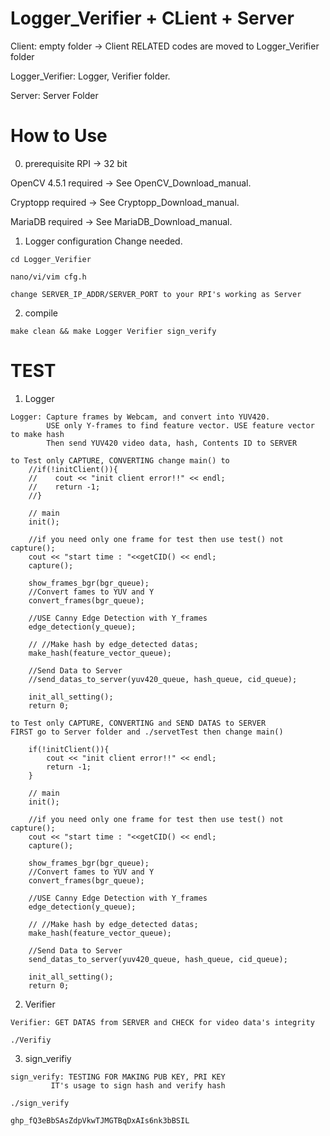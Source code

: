 # Logger_Verifier + CLient + Server

Client: empty folder -> Client RELATED codes are moved to Logger_Verifier folder

Logger_Verifier: Logger, Verifier folder. 

Server: Server Folder

# How to Use
0. prerequisite
 RPI -> 32 bit

 OpenCV 4.5.1 required -> See OpenCV_Download_manual.

 Cryptopp required -> See Cryptopp_Download_manual.

 MariaDB required -> See MariaDB_Download_manual.

1. Logger configuration Change needed.
```
cd Logger_Verifier
```
```
nano/vi/vim cfg.h
```
```
change SERVER_IP_ADDR/SERVER_PORT to your RPI's working as Server
```
2. compile 
```
make clean && make Logger Verifier sign_verify
```

# TEST
1. Logger
```
Logger: Capture frames by Webcam, and convert into YUV420.
        USE only Y-frames to find feature vector. USE feature vector to make hash
        Then send YUV420 video data, hash, Contents ID to SERVER
```
```
to Test only CAPTURE, CONVERTING change main() to 
    //if(!initClient()){
    //    cout << "init client error!!" << endl;
    //    return -1;
    //}
    
    // main
    init();
    
    //if you need only one frame for test then use test() not capture();
    cout << "start time : "<<getCID() << endl;
    capture();
    
    show_frames_bgr(bgr_queue);
    //Convert fames to YUV and Y
    convert_frames(bgr_queue);
    
    //USE Canny Edge Detection with Y_frames
    edge_detection(y_queue);
    
    // //Make hash by edge_detected datas;
    make_hash(feature_vector_queue);

    //Send Data to Server
    //send_datas_to_server(yuv420_queue, hash_queue, cid_queue);
    
    init_all_setting();
    return 0;
```
```
to Test only CAPTURE, CONVERTING and SEND DATAS to SERVER 
FIRST go to Server folder and ./servetTest then change main()

    if(!initClient()){
        cout << "init client error!!" << endl;
        return -1;
    }
    
    // main
    init();
    
    //if you need only one frame for test then use test() not capture();
    cout << "start time : "<<getCID() << endl;
    capture();
    
    show_frames_bgr(bgr_queue);
    //Convert fames to YUV and Y
    convert_frames(bgr_queue);
    
    //USE Canny Edge Detection with Y_frames
    edge_detection(y_queue);
    
    // //Make hash by edge_detected datas;
    make_hash(feature_vector_queue);

    //Send Data to Server
    send_datas_to_server(yuv420_queue, hash_queue, cid_queue);
    
    init_all_setting();
    return 0;
```
2. Verifier
```
Verifier: GET DATAS from SERVER and CHECK for video data's integrity
```
```
./Verifiy
```
3. sign_verifiy
```
sign_verify: TESTING FOR MAKING PUB KEY, PRI KEY
	     IT's usage to sign hash and verify hash
```
```
./sign_verify
```
```
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
```

